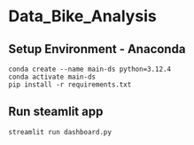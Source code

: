 # Data_Bike_Analysis

## Setup Environment - Anaconda
```
conda create --name main-ds python=3.12.4
conda activate main-ds
pip install -r requirements.txt
```

## Run steamlit app
```
streamlit run dashboard.py
